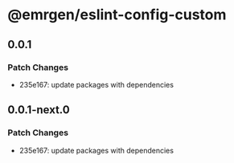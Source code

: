 # @emrgen/eslint-config-custom

## 0.0.1

### Patch Changes

- 235e167: update packages with dependencies

## 0.0.1-next.0

### Patch Changes

- 235e167: update packages with dependencies
